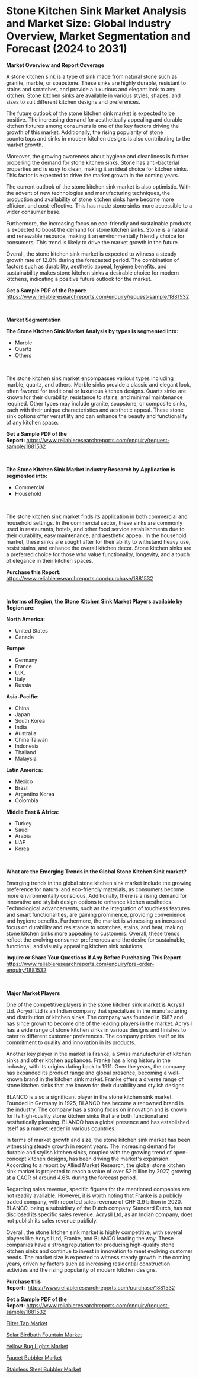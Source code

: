 <p><h1>Stone Kitchen Sink Market Analysis and Market Size: Global Industry Overview, Market Segmentation and Forecast (2024 to 2031)</h1></p><p><strong>Market Overview and Report Coverage</strong></p>
<p><p>A stone kitchen sink is a type of sink made from natural stone such as granite, marble, or soapstone. These sinks are highly durable, resistant to stains and scratches, and provide a luxurious and elegant look to any kitchen. Stone kitchen sinks are available in various styles, shapes, and sizes to suit different kitchen designs and preferences.</p><p>The future outlook of the stone kitchen sink market is expected to be positive. The increasing demand for aesthetically appealing and durable kitchen fixtures among consumers is one of the key factors driving the growth of this market. Additionally, the rising popularity of stone countertops and sinks in modern kitchen designs is also contributing to the market growth.</p><p>Moreover, the growing awareness about hygiene and cleanliness is further propelling the demand for stone kitchen sinks. Stone has anti-bacterial properties and is easy to clean, making it an ideal choice for kitchen sinks. This factor is expected to drive the market growth in the coming years.</p><p>The current outlook of the stone kitchen sink market is also optimistic. With the advent of new technologies and manufacturing techniques, the production and availability of stone kitchen sinks have become more efficient and cost-effective. This has made stone sinks more accessible to a wider consumer base.</p><p>Furthermore, the increasing focus on eco-friendly and sustainable products is expected to boost the demand for stone kitchen sinks. Stone is a natural and renewable resource, making it an environmentally friendly choice for consumers. This trend is likely to drive the market growth in the future.</p><p>Overall, the stone kitchen sink market is expected to witness a steady growth rate of 12.8% during the forecasted period. The combination of factors such as durability, aesthetic appeal, hygiene benefits, and sustainability makes stone kitchen sinks a desirable choice for modern kitchens, indicating a positive future outlook for the market.</p></p>
<p><strong>Get a Sample PDF of the Report:</strong> <a href="https://www.reliableresearchreports.com/enquiry/request-sample/1881532">https://www.reliableresearchreports.com/enquiry/request-sample/1881532</a></p>
<p>&nbsp;</p>
<p><strong>Market Segmentation</strong></p>
<p><strong>The Stone Kitchen Sink Market Analysis by types is segmented into:</strong></p>
<p><ul><li>Marble</li><li>Quartz</li><li>Others</li></ul></p>
<p>&nbsp;</p>
<p><p>The stone kitchen sink market encompasses various types including marble, quartz, and others. Marble sinks provide a classic and elegant look, often favored for traditional or luxurious kitchen designs. Quartz sinks are known for their durability, resistance to stains, and minimal maintenance required. Other types may include granite, soapstone, or composite sinks, each with their unique characteristics and aesthetic appeal. These stone sink options offer versatility and can enhance the beauty and functionality of any kitchen space.</p></p>
<p><strong>Get a Sample PDF of the Report:</strong>&nbsp;<a href="https://www.reliableresearchreports.com/enquiry/request-sample/1881532">https://www.reliableresearchreports.com/enquiry/request-sample/1881532</a></p>
<p>&nbsp;</p>
<p><strong>The Stone Kitchen Sink Market Industry Research by Application is segmented into:</strong></p>
<p><ul><li>Commercial</li><li>Household</li></ul></p>
<p>&nbsp;</p>
<p><p>The stone kitchen sink market finds its application in both commercial and household settings. In the commercial sector, these sinks are commonly used in restaurants, hotels, and other food service establishments due to their durability, easy maintenance, and aesthetic appeal. In the household market, these sinks are sought after for their ability to withstand heavy use, resist stains, and enhance the overall kitchen decor. Stone kitchen sinks are a preferred choice for those who value functionality, longevity, and a touch of elegance in their kitchen spaces.</p></p>
<p><strong>Purchase this Report:</strong>&nbsp; <a href="https://www.reliableresearchreports.com/purchase/1881532">https://www.reliableresearchreports.com/purchase/1881532</a></p>
<p>&nbsp;</p>
<p><strong>In terms of Region, the Stone Kitchen Sink Market Players available by Region are:</strong></p>
<p>
    <p> <strong> North America: </strong>
        <ul>
            <li>United States</li>
            <li>Canada</li>
        </ul>
        </p> 
    <p> <strong> Europe: </strong>
        <ul>
            <li>Germany</li>
            <li>France</li>
            <li>U.K.</li>
            <li>Italy</li>
            <li>Russia</li>
        </ul>
        </p> 
    <p> <strong> Asia-Pacific: </strong>
        <ul>
            <li>China</li>
            <li>Japan</li>
            <li>South Korea</li>
            <li>India</li>
            <li>Australia</li>
            <li>China Taiwan</li>
            <li>Indonesia</li>
            <li>Thailand</li>
            <li>Malaysia</li>
        </ul>
        </p> 
    <p> <strong> Latin America: </strong>
        <ul>
            <li>Mexico</li>
            <li>Brazil</li>
            <li>Argentina Korea</li>
            <li>Colombia</li>
        </ul>
        </p> 
    <p> <strong> Middle East & Africa: </strong>
        <ul>
            <li>Turkey</li>
            <li>Saudi</li>
            <li>Arabia</li>
            <li>UAE</li>
            <li>Korea</li>
        </ul>
    </p>
    </p>
<p>&nbsp;</p>
<p><strong>What are the Emerging Trends in the Global Stone Kitchen Sink market?</strong></p>
<p><p>Emerging trends in the global stone kitchen sink market include the growing preference for natural and eco-friendly materials, as consumers become more environmentally conscious. Additionally, there is a rising demand for innovative and stylish design options to enhance kitchen aesthetics. Technological advancements, such as the integration of touchless features and smart functionalities, are gaining prominence, providing convenience and hygiene benefits. Furthermore, the market is witnessing an increased focus on durability and resistance to scratches, stains, and heat, making stone kitchen sinks more appealing to customers. Overall, these trends reflect the evolving consumer preferences and the desire for sustainable, functional, and visually appealing kitchen sink solutions.</p></p>
<p><strong>Inquire or Share Your Questions If Any Before Purchasing This Report</strong>- <a href="https://www.reliableresearchreports.com/enquiry/pre-order-enquiry/1881532">https://www.reliableresearchreports.com/enquiry/pre-order-enquiry/1881532</a></p>
<p>&nbsp;</p>
<p><strong>Major Market Players</strong></p>
<p><p>One of the competitive players in the stone kitchen sink market is Acrysil Ltd. Acrysil Ltd is an Indian company that specializes in the manufacturing and distribution of kitchen sinks. The company was founded in 1987 and has since grown to become one of the leading players in the market. Acrysil has a wide range of stone kitchen sinks in various designs and finishes to cater to different customer preferences. The company prides itself on its commitment to quality and innovation in its products.</p><p>Another key player in the market is Franke, a Swiss manufacturer of kitchen sinks and other kitchen appliances. Franke has a long history in the industry, with its origins dating back to 1911. Over the years, the company has expanded its product range and global presence, becoming a well-known brand in the kitchen sink market. Franke offers a diverse range of stone kitchen sinks that are known for their durability and stylish designs.</p><p>BLANCO is also a significant player in the stone kitchen sink market. Founded in Germany in 1925, BLANCO has become a renowned brand in the industry. The company has a strong focus on innovation and is known for its high-quality stone kitchen sinks that are both functional and aesthetically pleasing. BLANCO has a global presence and has established itself as a market leader in various countries.</p><p>In terms of market growth and size, the stone kitchen sink market has been witnessing steady growth in recent years. The increasing demand for durable and stylish kitchen sinks, coupled with the growing trend of open-concept kitchen designs, has been driving the market's expansion. According to a report by Allied Market Research, the global stone kitchen sink market is projected to reach a value of over $2 billion by 2027, growing at a CAGR of around 4.6% during the forecast period.</p><p>Regarding sales revenue, specific figures for the mentioned companies are not readily available. However, it is worth noting that Franke is a publicly traded company, with reported sales revenue of CHF 3.9 billion in 2020. BLANCO, being a subsidiary of the Dutch company Standard Dutch, has not disclosed its specific sales revenue. Acrysil Ltd, as an Indian company, does not publish its sales revenue publicly.</p><p>Overall, the stone kitchen sink market is highly competitive, with several players like Acrysil Ltd, Franke, and BLANCO leading the way. These companies have a strong reputation for producing high-quality stone kitchen sinks and continue to invest in innovation to meet evolving customer needs. The market size is expected to witness steady growth in the coming years, driven by factors such as increasing residential construction activities and the rising popularity of modern kitchen designs.</p></p>
<p><strong>Purchase this Report:</strong>&nbsp;&nbsp;<a href="https://www.reliableresearchreports.com/purchase/1881532">https://www.reliableresearchreports.com/purchase/1881532</a></p>
<p></p>
<p><strong>Get a Sample PDF of the Report:</strong>&nbsp;<a href="https://www.reliableresearchreports.com/enquiry/request-sample/1881532">https://www.reliableresearchreports.com/enquiry/request-sample/1881532</a></p>
<p><p><a href="https://github.com/wwwkeltoum/Market-Research-Report-List-1/blob/main/filter-tap-market.md">Filter Tap Market</a></p><p><a href="https://github.com/zeberleansnyderallisonwjfli/Market-Research-Report-List-1/blob/main/solar-birdbath-fountain-market.md">Solar Birdbath Fountain Market</a></p><p><a href="https://github.com/arionmp/Market-Research-Report-List-1/blob/main/yellow-bug-lights-market.md">Yellow Bug Lights Market</a></p><p><a href="https://github.com/nicoletavirag/Market-Research-Report-List-1/blob/main/faucet-bubbler-market.md">Faucet Bubbler Market</a></p><p><a href="https://github.com/changoleonlaverguenzanoexiste/Market-Research-Report-List-1/blob/main/stainless-steel-bubbler-market.md">Stainless Steel Bubbler Market</a></p></p>